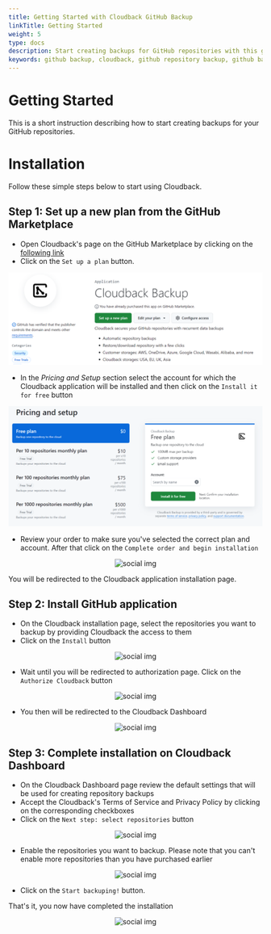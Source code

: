 ```yaml
---
title: Getting Started with Cloudback GitHub Backup
linkTitle: Getting Started
weight: 5
type: docs
description: Start creating backups for GitHub repositories with this guide
keywords: github backup, cloudback, github repository backup, github backup as a service, github backup service, github backup solution, github backup tool, github backup tools, github backup software
---
```


# Getting Started

This is a short instruction describing how to start creating backups for your GitHub repositories.

# Installation

Follow these simple steps below to start using Cloudback. 

## Step 1: Set up a new plan from the GitHub Marketplace

 - Open Cloudback's page on the GitHub Marketplace by clicking on the [following link](https://github.com/marketplace/cloudback)
 - Click on the `Set up a plan` button.

<p align="center">
  <img src="https://github.com/cloudback/docs/blob/master/static/screeshot1.png?raw=true" alt="social img" class="screenshot">
</p>

 - In the *Pricing and Setup* section select the account for which the Cloudback application will be installed and then click on the `Install it for free` button

<p align="center">
  <img src="https://github.com/cloudback/docs/blob/master/static/screeshot2.png?raw=true" alt="social img" class="screenshot">
</p>

 - Review your order to make sure you've selected the correct plan and account. After that click on the `Complete order and begin installation`

<p align="center">
  <img src="https://github.com/cloudback/docs/blob/master/static/screeshot3.png?raw=true" alt="social img" class="screenshot">
</p>

You will be redirected to the Cloudback application installation page. 

## Step 2: Install GitHub application

 - On the Cloudback installation page, select the repositories you want to backup by providing Cloudback the access to them
 - Click on the `Install` button

<p align="center">
  <img src="https://github.com/cloudback/docs/blob/master/static/screeshot4.png?raw=true" alt="social img" class="screenshot">
</p>

 - Wait until you will be redirected to authorization page. Click on the `Authorize Cloudback` button

<p align="center">
  <img src="https://github.com/cloudback/docs/blob/master/static/screeshot5.png?raw=true" alt="social img" class="screenshot">
</p>

 - You then will be redirected to the Cloudback Dashboard

<p align="center">
  <img src="https://github.com/cloudback/docs/blob/master/static/screeshot6.png?raw=true" alt="social img" class="screenshot">
</p>

## Step 3: Complete installation on Cloudback Dashboard

 - On the Cloudback Dashboard page review the default settings that will be used for creating repository backups
 - Accept the Cloudback's Terms of Service and Privacy Policy by clicking on the corresponding checkboxes
 - Click on the `Next step: select repositories` button

<p align="center">
  <img src="https://github.com/cloudback/docs/blob/master/static/screeshot7.png?raw=true" alt="social img" class="screenshot">
</p>

 - Enable the repositories you want to backup. Please note that you can't enable more repositories than you have purchased earlier

<p align="center">
  <img src="https://github.com/cloudback/docs/blob/master/static/screeshot8.png?raw=true" alt="social img" class="screenshot">
</p>

 - Click on the `Start backuping!` button. 
 
That's it, you now have completed the installation

<p align="center">
  <img src="https://github.com/cloudback/docs/blob/master/static/screeshot9.png?raw=true" alt="social img" class="screenshot">
</p>
